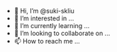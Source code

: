 - 👋 Hi, I’m @suki-skliu
- 👀 I’m interested in ...
- 🌱 I’m currently learning ...
- 💞️ I’m looking to collaborate on ...
- 📫 How to reach me ...

<!---
suki-skliu/suki-skliu is a ✨ special ✨ repository because its `README.md` (this file) appears on your GitHub profile.
You can click the Preview link to take a look at your changes.
--->
